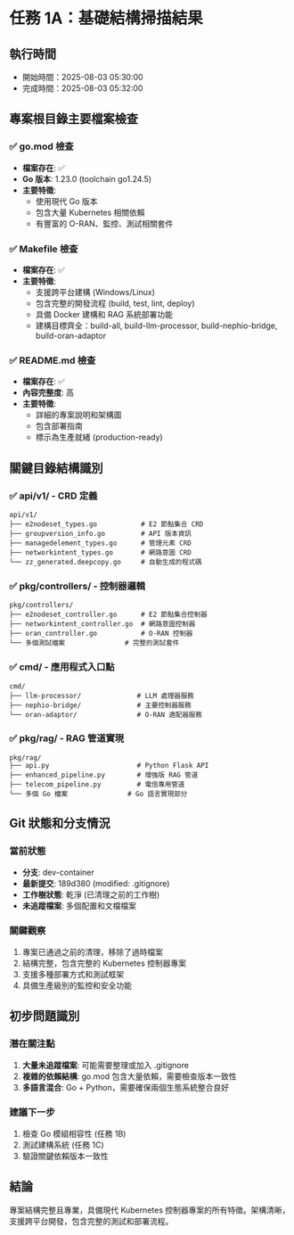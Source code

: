 # 任務 1A：基礎結構掃描結果

## 執行時間
- 開始時間：2025-08-03 05:30:00
- 完成時間：2025-08-03 05:32:00

## 專案根目錄主要檔案檢查

### ✅ go.mod 檢查
- **檔案存在**: ✅
- **Go 版本**: 1.23.0 (toolchain go1.24.5)
- **主要特徵**:
  - 使用現代 Go 版本
  - 包含大量 Kubernetes 相關依賴
  - 有豐富的 O-RAN、監控、測試相關套件

### ✅ Makefile 檢查
- **檔案存在**: ✅
- **主要特徵**:
  - 支援跨平台建構 (Windows/Linux)
  - 包含完整的開發流程 (build, test, lint, deploy)
  - 具備 Docker 建構和 RAG 系統部署功能
  - 建構目標齊全：build-all, build-llm-processor, build-nephio-bridge, build-oran-adaptor

### ✅ README.md 檢查
- **檔案存在**: ✅
- **內容完整度**: 高
- **主要特徵**:
  - 詳細的專案說明和架構圖
  - 包含部署指南
  - 標示為生產就緒 (production-ready)

## 關鍵目錄結構識別

### ✅ api/v1/ - CRD 定義
```
api/v1/
├── e2nodeset_types.go           # E2 節點集合 CRD
├── groupversion_info.go         # API 版本資訊
├── managedelement_types.go      # 管理元素 CRD
├── networkintent_types.go       # 網路意圖 CRD
└── zz_generated.deepcopy.go     # 自動生成的程式碼
```

### ✅ pkg/controllers/ - 控制器邏輯
```
pkg/controllers/
├── e2nodeset_controller.go      # E2 節點集合控制器
├── networkintent_controller.go  # 網路意圖控制器
├── oran_controller.go           # O-RAN 控制器
└── 多個測試檔案               # 完整的測試套件
```

### ✅ cmd/ - 應用程式入口點
```
cmd/
├── llm-processor/              # LLM 處理器服務
├── nephio-bridge/              # 主要控制器服務
└── oran-adaptor/               # O-RAN 適配器服務
```

### ✅ pkg/rag/ - RAG 管道實現
```
pkg/rag/
├── api.py                      # Python Flask API
├── enhanced_pipeline.py        # 增強版 RAG 管道
├── telecom_pipeline.py         # 電信專用管道
└── 多個 Go 檔案               # Go 語言實現部分
```

## Git 狀態和分支情況

### 當前狀態
- **分支**: dev-container
- **最新提交**: 189d380 (modified: .gitignore)
- **工作樹狀態**: 乾淨 (已清理之前的工作樹)
- **未追蹤檔案**: 多個配置和文檔檔案

### 關鍵觀察
1. 專案已通過之前的清理，移除了過時檔案
2. 結構完整，包含完整的 Kubernetes 控制器專案
3. 支援多種部署方式和測試框架
4. 具備生產級別的監控和安全功能

## 初步問題識別

### 潛在關注點
1. **大量未追蹤檔案**: 可能需要整理或加入 .gitignore
2. **複雜的依賴結構**: go.mod 包含大量依賴，需要檢查版本一致性
3. **多語言混合**: Go + Python，需要確保兩個生態系統整合良好

### 建議下一步
1. 檢查 Go 模組相容性 (任務 1B)
2. 測試建構系統 (任務 1C)
3. 驗證關鍵依賴版本一致性

## 結論
專案結構完整且專業，具備現代 Kubernetes 控制器專案的所有特徵。架構清晰，支援跨平台開發，包含完整的測試和部署流程。
